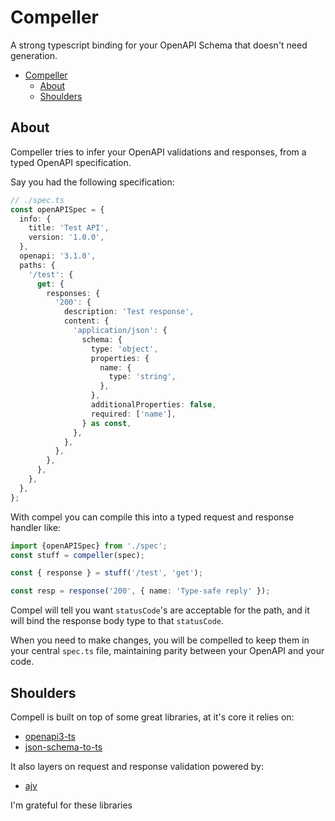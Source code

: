 # Compeller

A strong typescript binding for your OpenAPI Schema that doesn't need generation.

- [Compeller](#compeller)
  - [About](#about)
  - [Shoulders](#shoulders)

## About

Compeller tries to infer your OpenAPI validations and responses, from a typed OpenAPI specification.

Say you had the following specification:

```ts
// ./spec.ts
const openAPISpec = {
  info: {
    title: 'Test API',
    version: '1.0.0',
  },
  openapi: '3.1.0',
  paths: {
    '/test': {
      get: {
        responses: {
          '200': {
            description: 'Test response',
            content: {
              'application/json': {
                schema: {
                  type: 'object',
                  properties: {
                    name: {
                      type: 'string',
                    },
                  },
                  additionalProperties: false,
                  required: ['name'],
                } as const,
              },
            },
          },
        },
      },
    },
  },
};
```

With compel you can compile this into a typed request and response handler like:

```ts
import {openAPISpec} from './spec';
const stuff = compeller(spec);

const { response } = stuff('/test', 'get');

const resp = response('200', { name: 'Type-safe reply' });
```

Compel will tell you want `statusCode`'s are acceptable for the path, and it will bind the response body type to that `statusCode`.

When you need to make changes, you will be compelled to keep them in your central `spec.ts` file, maintaining parity between your OpenAPI and your code.

## Shoulders

Compell is built on top of some great libraries, at it's core it relies on:

- [openapi3-ts](https://github.com/metadevpro/openapi3-ts)
- [json-schema-to-ts](https://github.com/ThomasAribart/json-schema-to-ts)

It also layers on request and response validation powered by:

- [ajv](https://github.com/ajv-validator/ajv)

I'm grateful for these libraries
